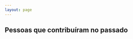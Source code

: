 ```yaml
---
layout: page
---
```

<script setup>
import {
  VPTeamPage,
  VPTeamPageTitle,
  VPTeamMembers
} from 'vitepress/theme'

const members = [
  {
    avatar: 'https://www.github.com/wagnermeirajr.png',
    name: 'Wagner Meira Jr.',
    title: 'Coordenador',
    links: [
      { icon: 'github', link: 'https://github.com/wagnermeirajr' },
    ]
  },
  {
    avatar: 'https://www.github.com/adrianocesar.png',
    name: 'Adriano César',
    title: 'Coordenador',
    links: [
      { icon: 'github', link: 'https://github.com/adrianocesar' },
    ]
  },
  {
    avatar: 'https://www.github.com/zilton.png',
    name: 'Zilton Cordeiro Jr.',
    title: 'Coordenador',
    links: [
      { icon: 'github', link: 'https://github.com/zilton' },
    ]
  },
  {
    avatar: 'https://www.github.com/waltersf.png',
    name: 'Walter Santos',
    title: 'Arquiteto',
    links: [
      { icon: 'github', link: 'https://github.com/waltersf' },
      { icon: 'twitter', link: 'https://twitter.com/waltersantosf' }
    ]
  },
  {
    avatar: 'https://www.github.com/lucasmsp.png',
    name: 'Lucas Ponce',
    title: 'Desenvolvedor líder',
    links: [
      { icon: 'github', link: 'https://github.com/lucasmsp' },
    ]
  },
  {
    avatar: 'https://www.github.com/ eduardocesar.png',
    name: 'Eduardo Ribeiro',
    title: 'Cientista de dados',
    links: [
      { icon: 'github', link: 'https://github.com/ eduardocesar' },
    ]
  },
  {
    avatar: 'https://www.github.com/ericksunclair.png',
    name: 'Erick Sunclair',
    title: 'Desenvolvedor',
    links: [
      { icon: 'github', link: 'https://github.com/ericksunclair' },
    ]
  },
  {
    avatar: 'https://www.github.com/GuiSalles.png',
    name: 'Guilherme Salles',
    title: 'Desenvolvedor',
    links: [
      { icon: 'github', link: 'https://github.com/GuiSalles' },
    ]
  },
  {
    avatar: 'https://www.github.com/ealucas.png',
    name: 'Lucas',
    title: 'Desenvolvedor',
    links: [
      { icon: 'github', link: 'https://github.com/ealucas' },
    ]
  },
  {
    avatar: 'https://www.github.com/Luiz20hdsg.png',
    name: 'Luiz HDSG',
    title: 'Desenvolvedor',
    links: [
      { icon: 'github', link: 'https://github.com/Luiz20hdsg' },
    ]
  },
  {
    avatar: 'https://www.github.com/pedrorfs.png',
    name: 'Pedro Renato',
    title: 'Desenvolvedor',
    links: [
      { icon: 'github', link: 'https://github.com/pedrorfs' },
    ]
  },
  
]
</script>

<VPTeamPage>
  <VPTeamPageTitle>
    <template #title>
      Nosso time
    </template>
    <template #lead>
      O desenvolvimento do Lemonade é feito pela nossa equipe...
    </template>
  </VPTeamPageTitle>
  <VPTeamMembers
    :members="members"
  />
</VPTeamPage>

## Pessoas que contribuíram no passado